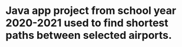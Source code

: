 # Java app project from school year 2020-2021 used to find shortest paths between selected airports.
